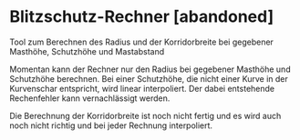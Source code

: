 Blitzschutz-Rechner [abandoned]
===================

Tool zum Berechnen des Radius und der Korridorbreite bei gegebener Masthöhe, Schutzhöhe und Mastabstand

Momentan kann der Rechner nur den Radius bei gegebener Masthöhe und Schutzhöhe berechnen.
Bei einer Schutzhöhe, die nicht einer Kurve in der Kurvenschar entspricht, wird linear interpoliert.
Der dabei entstehende Rechenfehler kann vernachlässigt werden.


Die Berechnung der Korridorbreite ist noch nicht fertig und es wird auch noch nicht richtig und bei
jeder Rechnung interpoliert.

